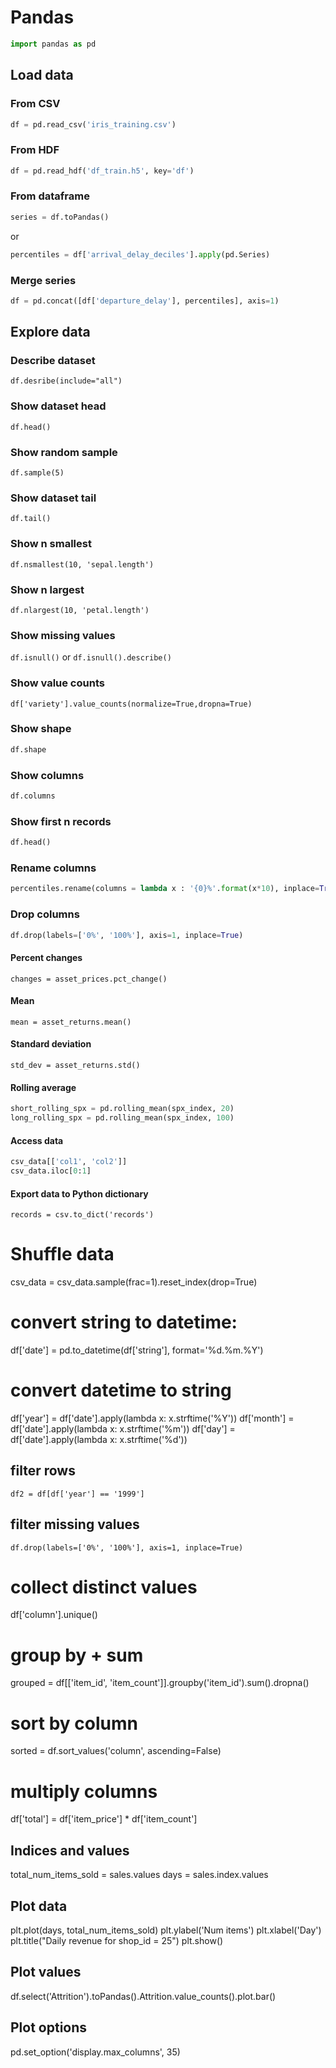 # Pandas

```python
import pandas as pd
```

## Load data

### From CSV
```python
df = pd.read_csv('iris_training.csv')
```

### From HDF
```python
df = pd.read_hdf('df_train.h5', key='df')
```

### From dataframe
```python
series = df.toPandas()
```

or

```python
percentiles = df['arrival_delay_deciles'].apply(pd.Series)
```

### Merge series
```python
df = pd.concat([df['departure_delay'], percentiles], axis=1)
```

## Explore data

### Describe dataset

`df.desribe(include="all")`

### Show dataset head

`df.head()`

### Show random sample

`df.sample(5)`

### Show dataset tail

`df.tail()`

### Show n smallest

`df.nsmallest(10, 'sepal.length')`

### Show n largest

`df.nlargest(10, 'petal.length')`

### Show missing values

`df.isnull()` or `df.isnull().describe()`

### Show value counts

`df['variety'].value_counts(normalize=True,dropna=True)`

### Show shape
```python
df.shape
```

### Show columns
```python
df.columns
```

### Show first n records
```python
df.head()
```

### Rename columns
```python
percentiles.rename(columns = lambda x : '{0}%'.format(x*10), inplace=True)
```

### Drop columns
```python
df.drop(labels=['0%', '100%'], axis=1, inplace=True)
```

#### Percent changes
`changes = asset_prices.pct_change()`

#### Mean
`mean = asset_returns.mean()`

#### Standard deviation
`std_dev = asset_returns.std()`

#### Rolling average
```python
short_rolling_spx = pd.rolling_mean(spx_index, 20)
long_rolling_spx = pd.rolling_mean(spx_index, 100)
```

#### Access data
```python
csv_data[['col1', 'col2']]
csv_data.iloc[0:1]
```

#### Export data to Python dictionary
`records = csv.to_dict('records')`

# Shuffle data
csv_data = csv_data.sample(frac=1).reset_index(drop=True)

# convert string to datetime:
df['date'] = pd.to_datetime(df['string'], format='%d.%m.%Y')

# convert datetime to string
df['year'] = df['date'].apply(lambda x: x.strftime('%Y'))
df['month'] = df['date'].apply(lambda x: x.strftime('%m'))
df['day'] = df['date'].apply(lambda x: x.strftime('%d'))

## filter rows
`df2 = df[df['year'] == '1999']`

## filter missing values
`df.drop(labels=['0%', '100%'], axis=1, inplace=True)`

# collect distinct values
df['column'].unique()

# group by + sum
grouped = df[['item_id', 'item_count']].groupby('item_id').sum().dropna()

# sort by column
sorted = df.sort_values('column', ascending=False)

# multiply columns
df['total'] = df['item_price'] * df['item_count']

## Indices and values
total_num_items_sold = sales.values
days = sales.index.values

## Plot data
plt.plot(days, total_num_items_sold)
plt.ylabel('Num items')
plt.xlabel('Day')
plt.title("Daily revenue for shop_id = 25")
plt.show()

## Plot values
df.select('Attrition').toPandas().Attrition.value_counts().plot.bar()

## Plot options
pd.set_option('display.max_columns', 35)

